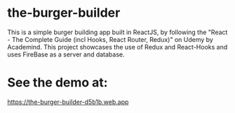 # the-burger-builder
 This is a simple burger building app built in ReactJS, by following the "React - The Complete Guide (incl Hooks, React Router, Redux)" on Udemy by Academind. This project showcases the use of Redux and React-Hooks and uses FireBase as a server and database.
 
# See the demo at:
https://the-burger-builder-d5b1b.web.app
